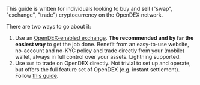 This guide is written for individuals looking to buy and sell ("swap", "exchange", "trade") cryptocurrency on the OpenDEX network.

There are two ways to go about it:

1. Use an [OpenDEX-enabled exchange](https://opendex.network/trade/exchanges). **The recommended and by far the easiest way** to get the job done. Benefit from an easy-to-use website, no-account and no-KYC policy and trade directly from your (mobile) wallet, always in full control over your assets. Lightning supported.
2. Use `xud` to trade on OpenDEX directly. Not trivial to set up and operate, but offers the full feature set of OpenDEX (e.g. instant settlement). Follow [this guide](Market%20Maker%20Guide.md).